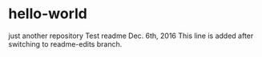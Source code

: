 # hello-world
just another repository
Test readme Dec. 6th, 2016
This line is added after switching to readme-edits branch.
